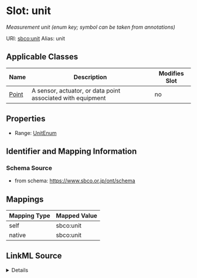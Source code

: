 

# Slot: unit 


_Measurement unit (enum key; symbol can be taken from annotations)_





URI: [sbco:unit](https://www.sbco.or.jp/ont/unit)
Alias: unit

<!-- no inheritance hierarchy -->





## Applicable Classes

| Name | Description | Modifies Slot |
| --- | --- | --- |
| [Point](Point.md) | A sensor, actuator, or data point associated with equipment |  no  |






## Properties

* Range: [UnitEnum](UnitEnum.md)




## Identifier and Mapping Information






### Schema Source


* from schema: https://www.sbco.or.jp/ont/schema




## Mappings

| Mapping Type | Mapped Value |
| ---  | ---  |
| self | sbco:unit |
| native | sbco:unit |




## LinkML Source

<details>
```yaml
name: unit
description: Measurement unit (enum key; symbol can be taken from annotations)
from_schema: https://www.sbco.or.jp/ont/schema
rank: 1000
alias: unit
domain_of:
- Point
range: UnitEnum

```
</details>